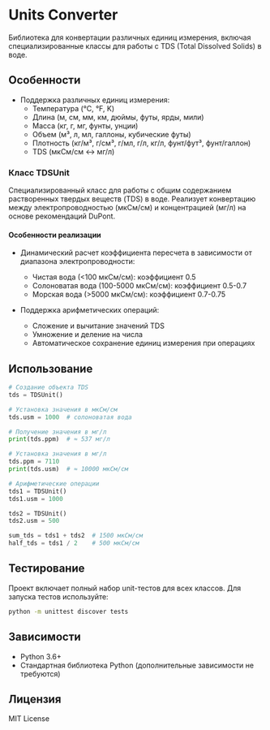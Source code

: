# Units Converter

Библиотека для конвертации различных единиц измерения, включая специализированные классы для работы с TDS (Total Dissolved Solids) в воде.

## Особенности

- Поддержка различных единиц измерения:
  - Температура (°C, °F, K)
  - Длина (м, см, мм, км, дюймы, футы, ярды, мили)
  - Масса (кг, г, мг, фунты, унции)
  - Объем (м³, л, мл, галлоны, кубические футы)
  - Плотность (кг/м³, г/см³, г/мл, г/л, кг/л, фунт/фут³, фунт/галлон)
  - TDS (мкСм/см ↔ мг/л)

### Класс TDSUnit

Специализированный класс для работы с общим содержанием растворенных твердых веществ (TDS) в воде. 
Реализует конвертацию между электропроводностью (мкСм/см) и концентрацией (мг/л) на основе рекомендаций DuPont.

#### Особенности реализации

- Динамический расчет коэффициента пересчета в зависимости от диапазона электропроводности:
  - Чистая вода (<100 мкСм/см): коэффициент 0.5
  - Солоноватая вода (100-5000 мкСм/см): коэффициент 0.5-0.7
  - Морская вода (>5000 мкСм/см): коэффициент 0.7-0.75

- Поддержка арифметических операций:
  - Сложение и вычитание значений TDS
  - Умножение и деление на числа
  - Автоматическое сохранение единиц измерения при операциях

## Использование

```python
# Создание объекта TDS
tds = TDSUnit()

# Установка значения в мкСм/см
tds.usm = 1000  # солоноватая вода

# Получение значения в мг/л
print(tds.ppm)  # ≈ 537 мг/л

# Установка значения в мг/л
tds.ppm = 7110
print(tds.usm)  # ≈ 10000 мкСм/см

# Арифметические операции
tds1 = TDSUnit()
tds1.usm = 1000

tds2 = TDSUnit()
tds2.usm = 500

sum_tds = tds1 + tds2  # 1500 мкСм/см
half_tds = tds1 / 2    # 500 мкСм/см
```

## Тестирование

Проект включает полный набор unit-тестов для всех классов. Для запуска тестов используйте:

```bash
python -m unittest discover tests
```

## Зависимости

- Python 3.6+
- Стандартная библиотека Python (дополнительные зависимости не требуются)

## Лицензия

MIT License 